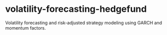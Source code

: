 # volatility-forecasting-hedgefund
Volatility forecasting and risk-adjusted strategy modeling using GARCH and momentum factors.
